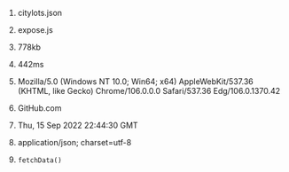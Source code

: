 1. citylots.json
2. expose.js
3. 778kb
4. 442ms


5. Mozilla/5.0 (Windows NT 10.0; Win64; x64) AppleWebKit/537.36 (KHTML, like Gecko) Chrome/106.0.0.0 Safari/537.36 Edg/106.0.1370.42
6. GitHub.com
7. Thu, 15 Sep 2022 22:44:30 GMT
8. application/json; charset=utf-8
9. `fetchData()`